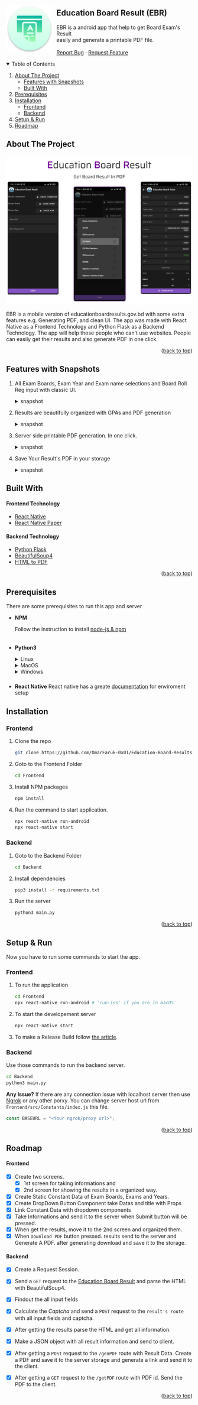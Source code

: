 <div id="top"></div>
<!-- PROJECT LOGO -->
<br />
<div align="left" style="display:flex">
<div align="center" style="display:flex; align-items: center; justify-content: center; margin-right: 10px">
  <a href="https://github.com/github_username/repo_name" >
    <img src="Frontend/android/app/src/main/res/mipmap-xxxhdpi/ic_launcher.png" alt="Logo" width="130" height="130">
  </a>
</div>
<div>

## **Education Board Result (EBR)**
  <p align="left">
    EBR is a android app that help to get Board Exam's Result <br>easily and generate a printable PDF file. 
    <br />
    <br />
    <a href="https://github.com/OmarFaruk-0x01/Education-Board-Results/issues">Report Bug</a>
    ·
    <a href="https://github.com/OmarFaruk-0x01/Education-Board-Results/issues">Request Feature</a>
  </p>
</div>
</div>



<!-- TABLE OF CONTENTS -->
<details open >
  <summary style="cursor: pointer;">Table of Contents</summary>
  <ol>
    <li>
      <a href="#about-the-project">About The Project</a>
      <ul>
        <li><a href="#deatures-with-snapshots">Features with Snapshots</a></li>
        <li><a href="#built-with">Built With</a></li>
      </ul>
    </li>
        <li><a href="#prerequisites">Prerequisites</a></li>
    <li>
      <a href="#installation">Installation</a>
      <ul>
        <li><a href="#frontend">Frontend</a></li>
        <li><a href="#backend">Backend</a></li>
      </ul>
    </li>
    <li>
      <a href="#setup_run">Setup & Run</a>
    </li>
    <li><a href="#roadmap">Roadmap</a></li>
   
  </ol>
</details>



<!-- ABOUT THE PROJECT -->
## About The Project
<div align="center">
<img src="Screenshots/F1.png">
</div><br>
EBR is a mobile version of educationboardresults.gov.bd with some extra features e.g. Generating PDF, and clean UI. The app was made with React Native as a Frontend Technology and Python Flask as a Backend Technology. The app will help those people who can't use websites. People can easily get their results and also generate PDF in one click.  

<p align="right">(<a href="#top">back to top</a>)</p>

## Features with Snapshots
1. All Exam Boards, Exam Year and Exam name selections and Board Roll Reg input with classic UI.
   <details ><summary>snapshot</summary>

   ![Feature_1][ps1]

   </details>
2. Results are beautifully organized with GPAs and PDF generation
   <details ><summary>snapshot</summary>

   ![Feature_2][ps2]

   </details>
3. Server side printable PDF generation. In one click.
   <details ><summary>snapshot</summary>

   ![Feature_3][ps3]

   </details>
4. Save Your Result's PDF in your storage
   <details ><summary>snapshot</summary>

   ![Feature_3][ps4]

   </details>
## Built With 
#### Frontend Technology  
* [React Native](https://reactnative.dev/)
* [React Native Paper](https://reactjs.org/) 

#### Backend Technology  
* [Python Flask](https://svelte.dev/) 
* [BeautifulSoup4](https://pypi.org/project/beautifulsoup4/)
* [HTML to PDF]()

<p align="right">(<a href="#top">back to top</a>)</p>


## Prerequisites
There are some prerequisites to run this app and server

* **NPM**
  
  Follow the instruction to install [node-js & npm](https://nodejs.org/de/download/package-manager/)
######
* **Python3**
  <details>
  <summary>Linux</summary>
  
  ```sh
  sudo apt-get install python3
  sudo apt-get instsll python3-pip
  ```
  </details>
  <details>
  <summary >MacOS</summary>
  
  ```sh
  brew instsll python3 python3-pip
  ```
  </details>
  <details>
  <summary>Windows</summary>
  Download Python Binary by <a href="https://www.python.org/ftp/python/3.10.4/python-3.10.4-amd64.exe" download>clicking here</a> 
  </details>
##### 
* **React Native**
  React native has a greate [documentation](https://reactnative.dev/docs/environment-setup) for enviroment setup 


## Installation
### Frontend
1. Clone the repo
     ```sh
   git clone https://github.com/OmarFaruk-0x01/Education-Board-Results
   ```
2. Goto to the Frontend Folder
    ```sh
    cd Frontend
    ```
4. Install NPM packages
   ```sh
   npm install
   ```
4. Run the command to start application.
   ```sh
   npx react-native run-android 
   npx react-native start
   ```

### Backend
1. Goto to the Backend Folder
    ```sh
    cd Backend
    ```
2. Install dependencies 
   ```sh
   pip3 install -r requirements.txt
   ```
3. Run the server
   ```sh
   python3 main.py
   ```

<p align="right">(<a href="#top">back to top</a>)</p>



<!-- Setup Projects -->
<div id="setup_run"></div>

## Setup & Run
Now you have to run some commands to start the app.
### Frontend
1. To run the application
   ```sh
   cd Frontend
   npx react-native run-android # 'run-ios' if you are in macOS
   ```
2. To start the developement server
   ```sh
   npx react-native start
   ```
3. To make a Release Build follow [the article][release_build_article].
   
### Backend
Use those commands to run the backend server.
   ```sh
   cd Backend
   python3 main.py
   ```
**Any Issue?**
If there are any connection issue with localhost server then use [Ngrok][ngrok_url] or any other porxy.
You can change server host url from `Frontend/src/Constants/index.js` this file.
 
```js
const BASEURL = "<Your ngrok/proxy url>";
 ```

<p align="right">(<a href="#top">back to top</a>)</p>



<!-- ROADMAP -->
## Roadmap
#### Frontend
- [x] Create two screens. 
  - [x] 1st screen for taking informations and 
  - [x] 2nd screen for showing the results in a organized way.
- [x] Create Static Constant Data of Exam Boards, Exams and Years.
- [x] Create DropDown Button Component take Datas and title with Props
- [x] Link Constant Data with dropdown components
- [x] Take Informations and send it to the server when Submit button will be pressed. 
- [x] When get the results, move it to the 2nd screen and organized them. 
- [x] When `Download PDF` button pressed. results send to the server and Generate A PDF. after generating download and save it to the storage.

#### Backend
- [x] Create a Request Session.
- [x] Send a `GET` request to the [Education Board Result][eduresultgov] and parse the HTML with BeautifulSoup4.
- [x] Findout the all input fields
- [x] Calculate the *Captcha* and send a `POST` request to the `result's route` with all input fields and captcha. 
- [x] After getting the results parse the HTML and get all information. 
- [x] Make a JSON object with all result information and send to client.
- [x] After getting a `POST` request to the `/genPDF` route with Result Data. Create a PDF and save it to the server storage and generate a link and send it to the client.
- [x] After getting a `GET` request to the `/getPDF` route with PDF id. Send the PDF to the client. 



<p align="right">(<a href="#top">back to top</a>)</p>



<!-- [stars-url]: https://github.com/github_username/repo_name/stargazers
[issues-url]: https://github.com/github_username/repo_name/issues
[linkedin-shield]: https://img.shields.io/badge/-LinkedIn-black.svg?style=for-the-badge&logo=linkedin&colorB=555 -->

[linkedin-url]: https://linkedin.com/in/linkedin_username
[ps1]: Screenshots/EBR1.jpg
[ps2]: Screenshots/EBR2.jpg
[ps3]: Screenshots/EBR3.jpg
[ps4]: Screenshots/EBR4.jpg
[release_build_article]: https://instamobile.io/android-development/generate-react-native-release-build-android/
[ngrok_url]: https://ngrok.com/
[eduresultgov]: http://www.educationboardresults.gov.bd/